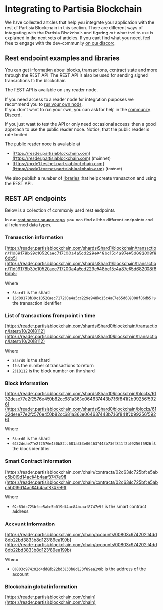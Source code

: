 # Integrating to Partisia Blockchain

We have collected articles that help you integrate your application with the rest of Partisia Blockchain in this
section.
There are different ways of integrating with the Partisia Blockchain and figuring out what tool to use is explained in
the next sets of articles. If you cant find what you need, feel free to engage with the
dev-community [on our discord](../../get-support-from-pbc-community.md).

## Rest endpoint examples and libraries

You can get information about blocks, transactions, contract state and more through the REST API.
The REST API is also be used for sending signed transactions to the blockchain.

The REST API is available on any reader node.

If you need access to a reader node for integration purposes we recommend you to [run your own node](../../node-operations/run-a-reader-node.md).  
If you don't want to run your own, you can ask for help in the [community Discord](../../get-support-from-pbc-community.md).

If you just want to test the API or only need occasional access, then a good approach to use the public reader node.
Notice, that the public reader is rate limited.

The public reader node is available at

- [https://reader.partisiablockchain.com](https://reader.partisiablockchain.com) (mainnet)
- [https://node1.testnet.partisiablockchain.com](https://node1.testnet.partisiablockchain.com) (testnet)

We also publish a number of [libraries](../smart-contract-tools-overview.md#libraries) that help create transaction and
using the REST API.

## REST API endpoints

Below is a collection of commonly used rest endpoints.

In our [rest server source repo](https://gitlab.com/partisiablockchain/core/server), you can find all the different
endpoints and all returned data types.

### Transaction information
[https://reader.partisiablockchain.com/shards/Shard1/blockchain/transaction/11d09178b39c10520aec717200a4a5cd229e948bc15c4a87e65d682008f86db5](https://reader.partisiablockchain.com/shards/Shard1/blockchain/transaction/11d09178b39c10520aec717200a4a5cd229e948bc15c4a87e65d682008f86db5)


Where

- `Shard1` is the shard
- `11d09178b39c10520aec717200a4a5cd229e948bc15c4a87e65d682008f86db5` is the transaction identifier

### List of transactions from point in time

[https://reader.partisiablockchain.com/shards/Shard0/blockchain/transaction/latest/10/2018112](https://reader.partisiablockchain.com/shards/Shard0/blockchain/transaction/latest/10/2018112)

Where

- `Shard0` is the shard
- `10`is the number of transactions to return
- `2018112` is the block number on the shard

### Block Information

[https://reader.partisiablockchain.com/shards/Shard0/blockchain/blocks/6132deae77e2f2576e450b82cc681a363e064637443b736f841f2b99256f5926](https://reader.partisiablockchain.com/shards/Shard0/blockchain/blocks/6132deae77e2f2576e450b82cc681a363e064637443b736f841f2b99256f5926)

Where

- `Shard0` is the shard
- `6132deae77e2f2576e450b82cc681a363e064637443b736f841f2b99256f5926` is the block identifier

### Smart Contract Information

[https://reader.partisiablockchain.com/chain/contracts/02c63dc725bfce5abc5b019d14ac84b4aaf8747e9f](https://reader.partisiablockchain.com/chain/contracts/02c63dc725bfce5abc5b019d14ac84b4aaf8747e9f)

Where

- `02c63dc725bfce5abc5b019d14ac84b4aaf8747e9f` is the smart contract address

### Account Information

[https://reader.partisiablockchain.com/chain/accounts/00803c974202d4dd8db22bd3833b8d123f89ea199b](https://reader.partisiablockchain.com/chain/accounts/00803c974202d4dd8db22bd3833b8d123f89ea199b)

Where

- `00803c974202d4dd8db22bd3833b8d123f89ea199b` is the address of the account

### Blockchain global information

[https://reader.partisiablockchain.com/chain](https://reader.partisiablockchain.com/chain)

